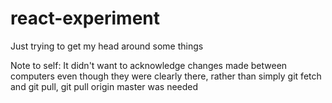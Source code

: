 # react-experiment
Just trying to get my head around some things

Note to self: It didn't want to acknowledge changes made between computers even though they were clearly there, rather than simply git fetch and git pull, git pull origin master was needed
